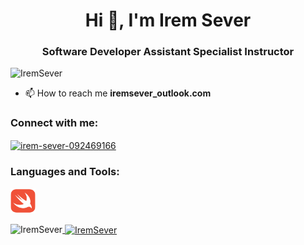 <h1 align="center">Hi 👋, I'm Irem Sever</h1>
<h3 align="center"> Software Developer Assistant Specialist Instructor</h3>

<p align="left"> <img src="https://komarev.com/ghpvc/?username=IremSever&label=Profile%20views&color=0e75b6&style=flat" alt="IremSever" /> </p>

- 📫 How to reach me **iremsever_outlook.com**

<h3 align="left">Connect with me:</h3>
<p align="left">

<a href="https://linkedin.com/in/irem-sever-092469166/" target="blank"><img align="center" src="https://raw.githubusercontent.com/rahuldkjain/github-profile-readme-generator/master/src/images/icons/Social/linked-in-alt.svg" alt="irem-sever-092469166" height="30" width="40" /></a>

</p>

<h3 align="left">Languages and Tools:</h3>
<p align="left"> <img src="https://raw.githubusercontent.com/devicons/devicon/master/icons/swift/swift-original.svg" alt="Swift" width="40" height="40"/> 
<a href=<img src="https://raw.githubusercontent.com/devicons/devicon/master/icons/csharp/csharp-original.svg" alt="C#" width="40" height="40"/>
<a href=<img src="https://raw.githubusercontent.com/devicons/devicon/master/icons/java/java-original.svg" alt="Java" width="40" height="40"/>
<a href=<img src="https://raw.githubusercontent.com/devicons/devicon/master/icons/python/python-original.svg" alt="Python" width="40" height="40"/>
<a href=<img src="https://raw.githubusercontent.com/devicons/devicon/master/icons/dot-net/dot-net-original.svg" alt=".NET" width="40" height="40"/>
<a href=<img src="https://www.svgrepo.com/show/303229/microsoft-sql-server-logo.svg" alt="SQL" width="40" height="40"/>
<a href=<img src="https://raw.githubusercontent.com/devicons/devicon/master/icons/dart/dart-original.svg" alt="Dart" width="40" height="40"/>
<a href=<img src="https://raw.githubusercontent.com/devicons/devicon/master/icons/unity/unity-original.svg" alt="Unity" width="40" height="40"/>
<a href=<img src="https://raw.githubusercontent.com/devicons/devicon/master/icons/xcode/xcode-original.svg" alt="Xcode" width="40" height="40"/>
<a href=<img src="https://raw.githubusercontent.com/devicons/devicon/master/icons/flutter/flutter-original.svg" alt="Flutter" width="40" height="40"/>
<a href=<img src="https://raw.githubusercontent.com/devicons/devicon/master/icons/deeplearning/deeplearning-original.svg" alt="Deep Learning" width="40" height="40"/>
<a href=<img src="https://raw.githubusercontent.com/devicons/devicon/master/icons/artificialintelligence/artificialintelligence-original.svg" alt="AI" width="40" height="40"/>
<a href=<img src="https://raw.githubusercontent.com/devicons/devicon/master/icons/github/github-original.svg" alt="GitHub" width="40" height="40"/>
<a href=<img src="https://raw.githubusercontent.com/devicons/devicon/master/icons/photoshop/photoshop-line.svg" alt="Photoshop" width="40" height="40"/>


<p><img align="left" src="https://github-readme-stats.vercel.app/api/top-langs?username=IremSever&show_icons=true&locale=en&layout=compact" alt="IremSever" /></p>

<p>&nbsp;<img align="center" src="https://github-readme-stats.vercel.app/api?username=IremSever&show_icons=true&locale=en" alt="IremSever" /></p>
<br/>
